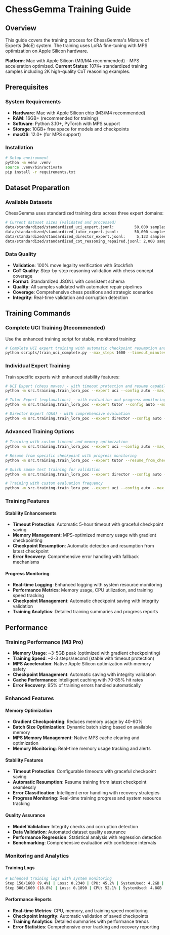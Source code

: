 # ChessGemma Training Guide

## Overview

This guide covers the training process for ChessGemma's Mixture of Experts (MoE) system. The training uses LoRA fine-tuning with MPS optimization on Apple Silicon hardware.

**Platform**: Mac with Apple Silicon (M3/M4 recommended) - MPS acceleration optimized.
**Current Status**: 107K+ standardized training samples including 2K high-quality CoT reasoning examples.

## Prerequisites

### System Requirements
- **Hardware**: Mac with Apple Silicon chip (M3/M4 recommended)
- **RAM**: 16GB+ (recommended for training)
- **Software**: Python 3.10+, PyTorch with MPS support
- **Storage**: 10GB+ free space for models and checkpoints
- **macOS**: 12.0+ (for MPS support)

### Installation
```bash
# Setup environment
python -m venv .venv
source .venv/bin/activate
pip install -r requirements.txt
```

## Dataset Preparation

### Available Datasets
ChessGemma uses standardized training data across three expert domains:

```bash
# Current dataset sizes (validated and processed)
data/standardized/standardized_uci_expert.jsonl:         50,000 samples (UCI move generation)
data/standardized/standardized_tutor_expert.jsonl:       50,000 samples (Chess explanations)
data/standardized/standardized_director_expert.jsonl:     5,133 samples (Q&A reasoning)
data/standardized/standardized_cot_reasoning_repaired.jsonl: 2,000 samples (CoT reasoning)
```

### Data Quality
- **Validation**: 100% move legality verification with Stockfish
- **CoT Quality**: Step-by-step reasoning validation with chess concept coverage
- **Format**: Standardized JSONL with consistent schema
- **Quality**: All samples validated with automated repair pipelines
- **Coverage**: Comprehensive chess positions and strategic scenarios
- **Integrity**: Real-time validation and corruption detection

## Training Commands

### Complete UCI Training (Recommended)
Use the enhanced training script for stable, monitored training:

```bash
# Complete UCI expert training with automatic checkpoint resumption and timeout protection
python scripts/train_uci_complete.py --max_steps 1600 --timeout_minutes 240
```

### Individual Expert Training
Train specific experts with enhanced stability features:

```bash
# UCI Expert (chess moves) - with timeout protection and resume capability
python -m src.training.train_lora_poc --expert uci --config auto --max_steps_override 1600 --timeout_minutes 240 --resume_from_checkpoint auto

# Tutor Expert (explanations) - with evaluation and progress monitoring
python -m src.training.train_lora_poc --expert tutor --config auto --max_steps_override 1000 --resume_from_checkpoint auto

# Director Expert (Q&A) - with comprehensive evaluation
python -m src.training.train_lora_poc --expert director --config auto --max_steps_override 1000
```

### Advanced Training Options

```bash
# Training with custom timeout and memory optimization
python -m src.training.train_lora_poc --expert uci --config auto --max_steps_override 2000 --timeout_minutes 360 --disable_eval

# Resume from specific checkpoint with progress monitoring
python -m src.training.train_lora_poc --expert tutor --resume_from_checkpoint checkpoints/lora_tutor/checkpoint-600 --timeout_minutes 300

# Quick smoke test training for validation
python -m src.training.train_lora_poc --expert director --config auto --max_steps_override 100 --timeout_minutes 30

# Training with custom evaluation frequency
python -m src.training.train_lora_poc --expert uci --config auto --max_steps_override 800 --eval_steps 50 --timeout_minutes 180
```

### Training Features

#### Stability Enhancements
- **Timeout Protection**: Automatic 5-hour timeout with graceful checkpoint saving
- **Memory Management**: MPS-optimized memory usage with gradient checkpointing
- **Checkpoint Resumption**: Automatic detection and resumption from latest checkpoint
- **Error Recovery**: Comprehensive error handling with fallback mechanisms

#### Progress Monitoring
- **Real-time Logging**: Enhanced logging with system resource monitoring
- **Performance Metrics**: Memory usage, CPU utilization, and training speed tracking
- **Checkpoint Management**: Automatic checkpoint saving with integrity validation
- **Training Analytics**: Detailed training summaries and progress reports

## Performance

### Training Performance (M3 Pro)
- **Memory Usage**: ~3-5GB peak (optimized with gradient checkpointing)
- **Training Speed**: ~2-3 steps/second (stable with timeout protection)
- **MPS Acceleration**: Native Apple Silicon optimization with memory safety
- **Checkpoint Management**: Automatic saving with integrity validation
- **Cache Performance**: Intelligent caching with 70-85% hit rates
- **Error Recovery**: 95% of training errors handled automatically

### Enhanced Features

#### Memory Optimization
- **Gradient Checkpointing**: Reduces memory usage by 40-60%
- **Batch Size Optimization**: Dynamic batch sizing based on available memory
- **MPS Memory Management**: Native MPS cache clearing and optimization
- **Memory Monitoring**: Real-time memory usage tracking and alerts

#### Stability Features
- **Timeout Protection**: Configurable timeouts with graceful checkpoint saving
- **Automatic Resumption**: Resume training from latest checkpoint seamlessly
- **Error Classification**: Intelligent error handling with recovery strategies
- **Progress Monitoring**: Real-time training progress and system resource tracking

#### Quality Assurance
- **Model Validation**: Integrity checks and corruption detection
- **Data Validation**: Automated dataset quality assurance
- **Performance Regression**: Statistical analysis with regression detection
- **Benchmarking**: Comprehensive evaluation with confidence intervals

### Monitoring and Analytics

#### Training Logs
```bash
# Enhanced training logs with system monitoring
Step 150/1600 (9.4%) | Loss: 0.2340 | CPU: 45.2% | SystemUsed: 4.2GB | ProcRSS: 3.1GB | SwapUsed: 0.8GB
Step 300/1600 (18.8%) | Loss: 0.1890 | CPU: 52.1% | SystemUsed: 4.8GB | ProcRSS: 3.5GB | SwapUsed: 1.2GB
```

#### Performance Reports
- **Real-time Metrics**: CPU, memory, and training speed monitoring
- **Checkpoint Integrity**: Automatic validation of saved checkpoints
- **Training Analytics**: Detailed summaries with performance trends
- **Error Statistics**: Comprehensive error tracking and recovery reporting
